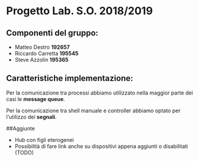 # Progetto Lab. S.O. 2018/2019

## Componenti del gruppo:
- Matteo Destro __192657__
- Riccardo Carretta __195545__
- Steve Azzolin __195365__

## Caratteristiche implementazione:
Per la comunicazione tra processi abbiamo utilizzato nella maggior parte dei casi le __message queue__.

Per la comunicazione tra shell manuale e controller abbiamo optato per l'utilizzo dei __segnali__.


##Aggiunte
- Hub con figli eterogenei
- Possibilità di fare link anche su dispositivi appena aggiunti o disabilitati (TODO)
